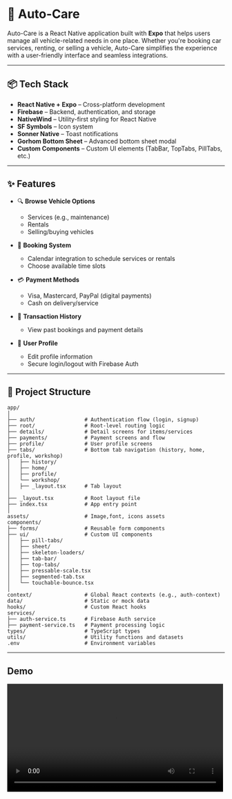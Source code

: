 # 🚗 Auto-Care

Auto-Care is a React Native application built with **Expo** that helps users manage all vehicle-related needs in one place. Whether you're booking car services, renting, or selling a vehicle, Auto-Care simplifies the experience with a user-friendly interface and seamless integrations.

---




## 📦 Tech Stack

- **React Native + Expo** – Cross-platform development
- **Firebase** – Backend, authentication, and storage
- **NativeWind** – Utility-first styling for React Native
- **SF Symbols** – Icon system
- **Sonner Native** – Toast notifications
- **Gorhom Bottom Sheet** – Advanced bottom sheet modal
- **Custom Components** – Custom UI elements (TabBar, TopTabs, PillTabs, etc.)

---

## ✨ Features

- 🔍 **Browse Vehicle Options**
  - Services (e.g., maintenance)
  - Rentals
  - Selling/buying vehicles

- 📅 **Booking System**
  - Calendar integration to schedule services or rentals
  - Choose available time slots

- 💳 **Payment Methods**
  - Visa, Mastercard, PayPal (digital payments)
  - Cash on delivery/service

- 📜 **Transaction History**
  - View past bookings and payment details

- 👤 **User Profile**
  - Edit profile information
  - Secure login/logout with Firebase Auth

---

## 📁 Project Structure

```
app/
│
├── auth/                # Authentication flow (login, signup)
├── root/                # Root-level routing logic
├── details/             # Detail screens for items/services
├── payments/            # Payment screens and flow
├── profile/             # User profile screens
├── tabs/                # Bottom tab navigation (history, home, profile, workshop)
│   ├── history/
│   ├── home/
│   ├── profile/
│   └── workshop/
│   ├── _layout.tsx      # Tab layout
│
├── _layout.tsx          # Root layout file
├── index.tsx            # App entry point
│
assets/                  # Image,font, icons assets
components/
├── forms/               # Reusable form components
├── ui/                  # Custom UI components
│   ├── pill-tabs/
│   ├── sheet/
│   ├── skeleton-loaders/
│   ├── tab-bar/
│   ├── top-tabs/
│   ├── pressable-scale.tsx
│   ├── segmented-tab.tsx
│   └── touchable-bounce.tsx
│
context/                 # Global React contexts (e.g., auth-context)
data/                    # Static or mock data
hooks/                   # Custom React hooks
services/
├── auth-service.ts      # Firebase Auth service
├── payment-service.ts   # Payment processing logic
types/                   # TypeScript types
utils/                   # Utility functions and datasets
.env                     # Environment variables
```

---

## Demo

<video src="https://github.com/user-attachments/assets/34282556-c464-45bf-8247-f2042e7b84d4" controls width="500" />


## Get started

1. Install dependencies

   ```bash
   npm install
   ```

2. Start the app

   ```bash
    npx expo start
   ```

In the output, you'll find options to open the app in a

- [development build](https://docs.expo.dev/develop/development-builds/introduction/)
- [Android emulator](https://docs.expo.dev/workflow/android-studio-emulator/)
- [iOS simulator](https://docs.expo.dev/workflow/ios-simulator/)
- [Expo Go](https://expo.dev/go), a limited sandbox for trying out app development with Expo

You can start developing by editing the files inside the **app** directory. This project uses [file-based routing](https://docs.expo.dev/router/introduction).


## Learn more

To learn more about developing your project with Expo, look at the following resources:

- [Expo documentation](https://docs.expo.dev/): Learn fundamentals, or go into advanced topics with our [guides](https://docs.expo.dev/guides).
- [Learn Expo tutorial](https://docs.expo.dev/tutorial/introduction/): Follow a step-by-step tutorial where you'll create a project that runs on Android, iOS, and the web.

## Join the community

Join our community of developers creating universal apps.

- [Expo on GitHub](https://github.com/expo/expo): View our open source platform and contribute.
- [Discord community](https://chat.expo.dev): Chat with Expo users and ask questions.



